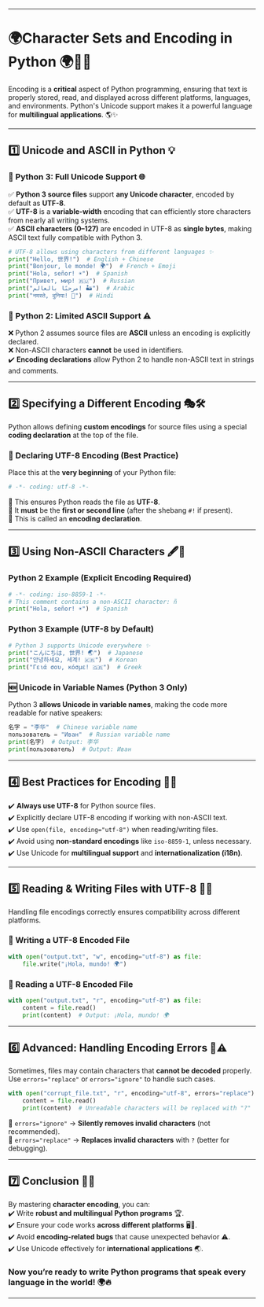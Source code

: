 
---

# **🌍Character Sets and Encoding in Python 🌍📜🔠**  
Encoding is a **critical** aspect of Python programming, ensuring that text is properly stored, read, and displayed across different platforms, languages, and environments. Python's Unicode support makes it a powerful language for **multilingual applications**. 🌎✨  

---

## **1️⃣ Unicode and ASCII in Python 💡**  

### **🔹 Python 3: Full Unicode Support 🌐**  
✅ **Python 3 source files** support **any Unicode character**, encoded by default as **UTF-8**.  
✅ **UTF-8** is a **variable-width** encoding that can efficiently store characters from nearly all writing systems.  
✅ **ASCII characters (0–127)** are encoded in UTF-8 as **single bytes**, making ASCII text fully compatible with Python 3.  

```python
# UTF-8 allows using characters from different languages ✨
print("Hello, 世界!")  # English + Chinese
print("Bonjour, le monde! 🌍")  # French + Emoji
print("Hola, señor! ☀️")  # Spanish
print("Привет, мир! 🇷🇺")  # Russian
print("مرحبًا بالعالم! 🏜️")  # Arabic
print("नमस्ते, दुनिया! 🙏")  # Hindi
```

### **🔸 Python 2: Limited ASCII Support ⚠️**  
❌ Python 2 assumes source files are **ASCII** unless an encoding is explicitly declared.  
❌ Non-ASCII characters **cannot** be used in identifiers.  
✔️ **Encoding declarations** allow Python 2 to handle non-ASCII text in strings and comments.

---

## **2️⃣ Specifying a Different Encoding 🎭🛠️**  
Python allows defining **custom encodings** for source files using a special **coding declaration** at the top of the file.

### **📝 Declaring UTF-8 Encoding (Best Practice)**
Place this at the **very beginning** of your Python file:
```python
# -*- coding: utf-8 -*-
```
🔹 This ensures Python reads the file as **UTF-8**.  
🔹 It **must** be the **first or second line** (after the shebang `#!` if present).  
🔹 This is called an **encoding declaration**.

---

## **3️⃣ Using Non-ASCII Characters 🖋️📝**  

### **Python 2 Example (Explicit Encoding Required)**
```python
# -*- coding: iso-8859-1 -*-
# This comment contains a non-ASCII character: ñ
print("Hola, señor! ☀️")  # Spanish
```

### **Python 3 Example (UTF-8 by Default)**
```python
# Python 3 supports Unicode everywhere ✨
print("こんにちは, 世界! 🌏")  # Japanese
print("안녕하세요, 세계! 🇰🇷")  # Korean
print("Γειά σου, κόσμε! 🇬🇷")  # Greek
```

### **🆕 Unicode in Variable Names (Python 3 Only)**
Python 3 **allows Unicode in variable names**, making the code more readable for native speakers:
```python
名字 = "李华"  # Chinese variable name
пользователь = "Иван"  # Russian variable name
print(名字)  # Output: 李华
print(пользователь)  # Output: Иван
```

---

## **4️⃣ Best Practices for Encoding 🚀🔧**  
✔️ **Always use UTF-8** for Python source files.  
✔️ Explicitly declare UTF-8 encoding if working with non-ASCII text.  
✔️ Use `open(file, encoding="utf-8")` when reading/writing files.  
✔️ Avoid using **non-standard encodings** like `iso-8859-1`, unless necessary.  
✔️ Use Unicode for **multilingual support** and **internationalization (i18n)**.

---

## **5️⃣ Reading & Writing Files with UTF-8 📂📝**  
Handling file encodings correctly ensures compatibility across different platforms.

### **📝 Writing a UTF-8 Encoded File**
```python
with open("output.txt", "w", encoding="utf-8") as file:
    file.write("¡Hola, mundo! 🌍")
```

### **📖 Reading a UTF-8 Encoded File**
```python
with open("output.txt", "r", encoding="utf-8") as file:
    content = file.read()
    print(content)  # Output: ¡Hola, mundo! 🌍
```

---

## **6️⃣ Advanced: Handling Encoding Errors 🚧⚠️**  
Sometimes, files may contain characters that **cannot be decoded** properly.  
Use `errors="replace"` or `errors="ignore"` to handle such cases.

```python
with open("corrupt_file.txt", "r", encoding="utf-8", errors="replace") as file:
    content = file.read()
    print(content)  # Unreadable characters will be replaced with "?"
```

🔹 `errors="ignore"` → **Silently removes invalid characters** (not recommended).  
🔹 `errors="replace"` → **Replaces invalid characters** with `?` (better for debugging).

---

## **7️⃣ Conclusion 🎯💡**  
By mastering **character encoding**, you can:  
✔️ Write **robust and multilingual Python programs** 🏆.  
✔️ Ensure your code works **across different platforms** 🖥️📱.  
✔️ Avoid **encoding-related bugs** that cause unexpected behavior ⚠️.  
✔️ Use Unicode effectively for **international applications** 🌏.

### **Now you’re ready to write Python programs that speak every language in the world! 🌍🔥**
---
